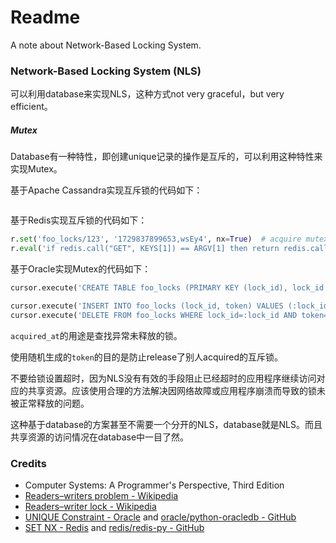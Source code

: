 # Readme
A note about Network-Based Locking System.

### Network-Based Locking System (NLS)

可以利用database来实现NLS，这种方式not very graceful，but very efficient。

##### Mutex

Database有一种特性，即创建unique记录的操作是互斥的，可以利用这种特性来实现Mutex。

基于Apache Cassandra实现互斥锁的代码如下：
```python
```

基于Redis实现互斥锁的代码如下：
```python
r.set('foo_locks/123', '1729837899653,wsEy4', nx=True)  # acquire mutex
r.eval('if redis.call("GET", KEYS[1]) == ARGV[1] then return redis.call("DEL", KEYS[1]) else return 0 end', 1, 'foo_locks/123', '1729837899653,wsEy4')  # release mutex
```

基于Oracle实现Mutex的代码如下：
```python
cursor.execute('CREATE TABLE foo_locks (PRIMARY KEY (lock_id), lock_id INTEGER, acquired_at TIMESTAMP DEFAULT CURRENT_TIMESTAMP, token CHAR(5) NOT NULL);')  # prepare schema and table for mutex

cursor.execute('INSERT INTO foo_locks (lock_id, token) VALUES (:lock_id, :token);', [123, 'WseAI'])  # acquire mutex
cursor.execute('DELETE FROM foo_locks WHERE lock_id=:lock_id AND token=:token', [123, 'WseAI'])  # release mutex
```

`acquired_at`的用途是查找异常未释放的锁。

使用随机生成的`token`的目的是防止release了别人acquired的互斥锁。

不要给锁设置超时，因为NLS没有有效的手段阻止已经超时的应用程序继续访问对应的共享资源。应该使用合理的方法解决因网络故障或应用程序崩溃而导致的锁未被正常释放的问题。

这种基于database的方案甚至不需要一个分开的NLS，database就是NLS。而且共享资源的访问情况在database中一目了然。

### Credits
- Computer Systems: A Programmer's Perspective, Third Edition
- [Readers–writers problem - Wikipedia](https://en.wikipedia.org/wiki/Readers-writers_problem)
- [Readers–writer lock - Wikipedia](https://en.wikipedia.org/wiki/Readers–writer_lock)
- [UNIQUE Constraint - Oracle](https://docs.oracle.com/en/database/oracle/oracle-database/23/sqlrf/constraint.html) and [oracle/python-oracledb - GitHub](https://github.com/oracle/python-oracledb/)
- [SET NX - Redis](https://redis.io/docs/latest/commands/set/) and [redis/redis-py - GitHub](https://github.com/redis/redis-py)
